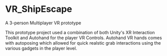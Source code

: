 # VR_ShipEscape
 A 3-person Multiplayer VR prototype

This prototype project used a combination of both Unity's XR Interaction Toolkit and Autohand for the player VR Controls. Autohand VR hands comes with autoposing which allowed for quick realstic grab interactions using the various gadgets in the player level. 
